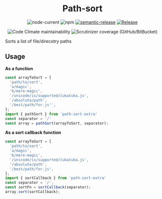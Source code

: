 <div align="center">

# Path-sort

![node-current](https://img.shields.io/node/v/path-sort-extra)
![npm](https://img.shields.io/npm/v/path-sort-extra)
[![semantic-release](https://img.shields.io/badge/%20%20%F0%9F%93%A6%F0%9F%9A%80-semantic--release-e10079.svg)](https://github.com/semantic-release/semantic-release)
[![Release](https://github.com/wptoolkit/router/actions/workflows/release.yml/badge.svg)](https://github.com/oblakstudio/path-sort/actions/workflows/release.yml)

![Code Climate maintainability](https://img.shields.io/codeclimate/maintainability/oblakstudio/path-sort)
![Scrutinizer coverage (GitHub/BitBucket)](https://img.shields.io/scrutinizer/coverage/g/oblakstudio/path-sort/master)

</div>

Sorts a list of file/direcotry paths

## Usage
**As a function**
```typescript
const arrayToSort = [
  'path/to/sort',
  'a/magic',
  'b/more-magic',
  '/unicode/is/supported/čukačuka.js',
  '/absolute/path',
  '/best/path/for.js'',
];
import { pathSort } from 'path-sort-extra'
const separator = '/'
const array = pathSort(arrayToSort, separator);
```

**As a sort callback function**
```typescript
const arrayToSort = [
  'path/to/sort',
  'a/magic',
  'b/more-magic',
  '/unicode/is/supported/čukačuka.js',
  '/absolute/path',
  '/best/path/for.js',
];
import { sortCallback } from 'path-sort-extra'
const separator = '/',
const sortFn = sortCallback(separator);
array.sort(sortCallback);
```
